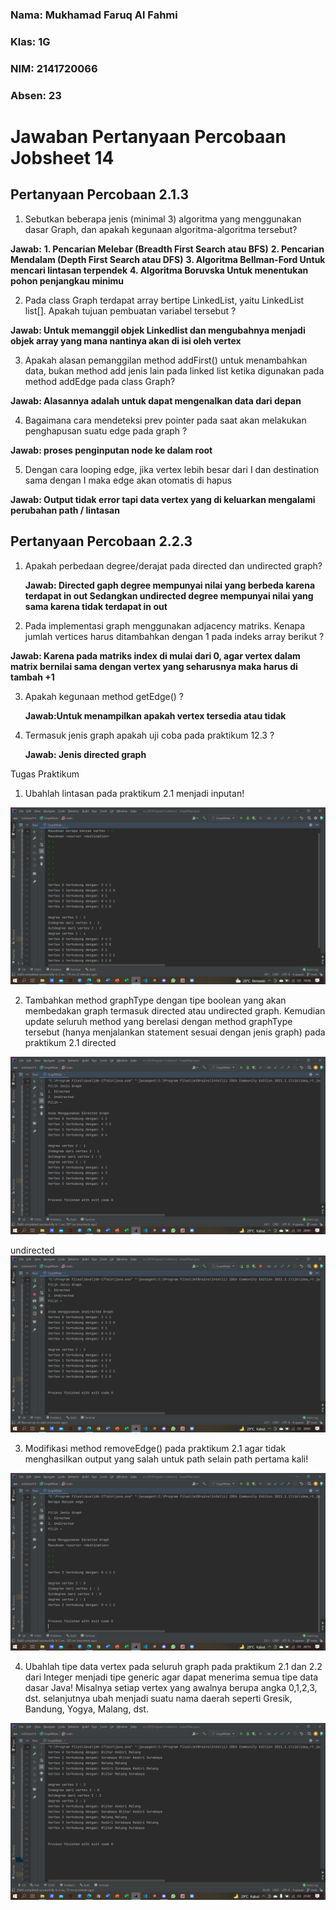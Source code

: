 ### Nama: Mukhamad Faruq Al Fahmi
### Klas: 1G
### NIM: 2141720066
### Absen: 23

# Jawaban Pertanyaan Percobaan Jobsheet 14


## Pertanyaan Percobaan 2.1.3

 1. Sebutkan beberapa jenis (minimal 3) algoritma yang menggunakan dasar Graph, dan apakah 
kegunaan algoritma-algoritma tersebut?
 
**Jawab:**
**1. Pencarian Melebar (Breadth First Search atau BFS)**
**2. Pencarian Mendalam (Depth First Search atau DFS)**
**3. Algoritma Bellman-Ford Untuk mencari lintasan terpendek**
**4. Algoritma Boruvska Untuk menentukan pohon penjangkau minimu**

2. Pada class Graph terdapat array bertipe LinkedList, yaitu LinkedList list[]. Apakah tujuan 
pembuatan variabel tersebut ?

**Jawab: Untuk memanggil objek Linkedlist dan mengubahnya menjadi objek array yang mana 
nantinya akan di isi oleh vertex**

3. Apakah alasan pemanggilan method addFirst() untuk menambahkan data, bukan method add 
jenis lain pada linked list ketika digunakan pada method addEdge pada class Graph?
   
**Jawab: Alasannya adalah untuk dapat mengenalkan data dari depan**

4. Bagaimana cara mendeteksi prev pointer pada saat akan melakukan penghapusan suatu edge 
pada graph ?

**Jawab: proses penginputan node ke dalam root**

5. Dengan cara looping edge, jika vertex lebih besar dari I dan destination sama dengan I maka 
edge akan otomatis di hapus

 
**Jawab: Output tidak error tapi data vertex yang di keluarkan mengalami perubahan path / lintasan**


## Pertanyaan Percobaan 2.2.3
1.  Apakah perbedaan degree/derajat pada directed dan undirected graph?

	**Jawab: Directed gaph degree mempunyai nilai yang berbeda karena terdapat in out
Sedangkan undirected degree mempunyai nilai yang sama karena tidak terdapat in out**

2. Pada implementasi graph menggunakan adjacency matriks. Kenapa jumlah vertices harus 
ditambahkan dengan 1 pada indeks array berikut ?

**Jawab: Karena pada matriks index di mulai dari 0, agar vertex dalam matrix bernilai sama dengan 
vertex yang seharusnya maka harus di tambah +1**

3. Apakah kegunaan method getEdge() ?

	**Jawab:Untuk menampilkan apakah vertex tersedia atau tidak**

4. Termasuk jenis graph apakah uji coba pada praktikum 12.3 ?

	**Jawab: Jenis directed graph**
	

Tugas Praktikum
1. Ubahlah lintasan pada praktikum 2.1 menjadi inputan!

<img src= https://github.com/FaruqAlfa/ALGORITMA-STRUKTUR-DATA/blob/main/Jobsheet14/ScreenShoot_Program/Screenshot%20(799).png>


2. Tambahkan method graphType dengan tipe boolean yang akan membedakan graph termasuk 
directed atau undirected graph. Kemudian update seluruh method yang berelasi dengan method 
graphType tersebut (hanya menjalankan statement sesuai dengan jenis graph) pada praktikum 
2.1
directed
<img src= https://github.com/FaruqAlfa/ALGORITMA-STRUKTUR-DATA/blob/main/Jobsheet14/ScreenShoot_Program/Screenshot%20(801).png>

undirected
<img src= https://github.com/FaruqAlfa/ALGORITMA-STRUKTUR-DATA/blob/main/Jobsheet14/ScreenShoot_Program/Screenshot%20(802).png>

3. Modifikasi method removeEdge() pada praktikum 2.1 agar tidak menghasilkan output yang salah 
untuk path selain path pertama kali!

<img src= https://github.com/FaruqAlfa/ALGORITMA-STRUKTUR-DATA/blob/main/Jobsheet14/ScreenShoot_Program/Screenshot%20(803).png>

4. Ubahlah tipe data vertex pada seluruh graph pada praktikum 2.1 dan 2.2 dari Integer menjadi 
tipe generic agar dapat menerima semua tipe data dasar Java! Misalnya setiap vertex yang 
awalnya berupa angka 0,1,2,3, dst. selanjutnya ubah menjadi suatu nama daerah seperti Gresik, 
Bandung, Yogya, Malang, dst.


<img src= https://github.com/FaruqAlfa/ALGORITMA-STRUKTUR-DATA/blob/main/Jobsheet14/ScreenShoot_Program/Screenshot%20(804).png>
